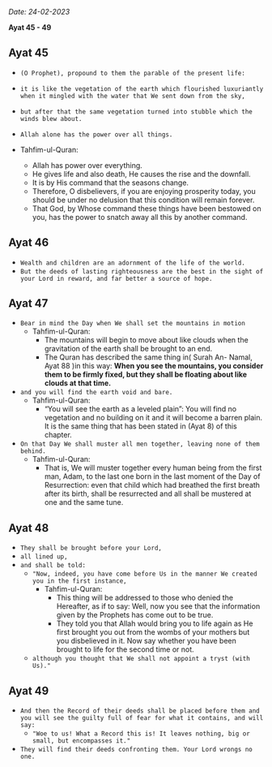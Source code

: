 
*Date: 24-02-2023*

**Ayat  45 - 49**

## Ayat 45

- `(O Prophet), propound to them the parable of the present life:`
- `it is like the vegetation of the earth which flourished luxuriantly when it mingled with the water that We sent down from the sky,`
- `but after that the same vegetation turned into stubble which the winds blew about.`
- `Allah alone has the power over all things.`

- Tahfim-ul-Quran:
  - Allah has power over everything.
  - He gives life and also death, He causes the rise and the downfall. 
  - It is by His command that the seasons change.
  - Therefore, O disbelievers, if you are enjoying prosperity today, you should be under no delusion that this condition will remain forever.
  - That God, by Whose command these things have been bestowed on you, has the power to snatch away all this by another command.

## Ayat 46

- `Wealth and children are an adornment of the life of the world.`
- `But the deeds of lasting righteousness are the best in the sight of your Lord in reward, and far better a source of hope.`

## Ayat 47

- `Bear in mind the Day when We shall set the mountains in motion`
  - Tahfim-ul-Quran:
    - The mountains will begin to move about like clouds when the gravitation of the earth shall be brought to an end.
    - The Quran has described the same thing in( Surah An- Namal, Ayat 88 )in this way: **When you see the mountains, you consider them to be firmly fixed, but they shall be floating about like clouds at that time.**
- `and you will find the earth void and bare.`
  - Tahfim-ul-Quran:
    - “You will see the earth as a leveled plain”: You will find no vegetation and no building on it and it will become a barren plain. It is the same thing that has been stated in (Ayat 8) of this chapter.
- `On that Day We shall muster all men together, leaving none of them behind.`
  - Tahfim-ul-Quran:
    - That is, We will muster together every human being from the first man, Adam, to the last one born in the last moment of the Day of Resurrection: even that child which had breathed the first breath after its birth, shall be resurrected and all shall be mustered at one and the same tune.

## Ayat 48

- `They shall be brought before your Lord,`
- `all lined up,`
- `and shall be told:`
  - `"Now, indeed, you have come before Us in the manner We created you in the first instance,`
    - Tahfim-ul-Quran:
      - This thing will be addressed to those who denied the Hereafter, as if to say: Well, now you see that the information given by the Prophets has come out to be true.
      - They told you that Allah would bring you to life again as He first brought you out from the wombs of your mothers but you disbelieved in it. Now say whether you have been brought to life for the second time or not.
  - `although you thought that We shall not appoint a tryst (with Us)."`

## Ayat 49

- `And then the Record of their deeds shall be placed before them and you will see the guilty full of fear for what it contains, and will say:`
  - `"Woe to us! What a Record this is! It leaves nothing, big or small, but encompasses it."`
- `They will find their deeds confronting them. Your Lord wrongs no one.`